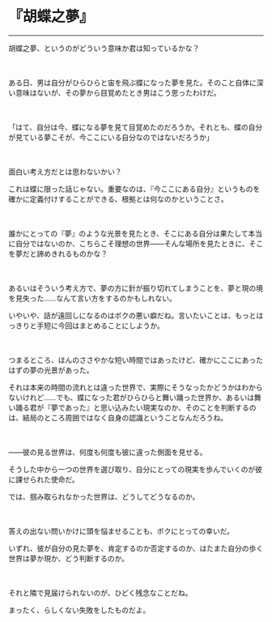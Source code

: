 # 『胡蝶之夢』

------

胡蝶之夢、というのがどういう意味か君は知っているかな？

　

ある日、男は自分がひらひらと宙を飛ぶ蝶になった夢を見た。そのこと自体に深い意味はないが、その夢から目覚めたとき男はこう思ったわけだ。

　

「はて、自分は今、蝶になる夢を見て目覚めたのだろうか。それとも、蝶の自分が見ている夢こそが、今ここにいる自分なのではないだろうか」

　

面白い考え方だとは思わないかい？

これは蝶に限った話じゃない。重要なのは、『今ここにある自分』というものを確かに定義付けすることができる、根拠とは何なのかということさ。

　

誰かにとっての『夢』のような光景を見たとき、そこにある自分は果たして本当に自分ではないのか、こちらこそ理想の世界――そんな場所を見たときに、そこを夢だと諦めきれるものかな？

　

あるいはそういう考え方で、夢の方に針が振り切れてしまうことを、夢と現の境を見失った……なんて言い方をするのかもしれない。

いやいや、話が遠回しになるのはボクの悪い癖だね。言いたいことは、もっとはっきりと手短に今回はまとめることにしようか。

　

つまるところ、ほんのささやかな短い時間ではあったけど、確かにここにあったはずの夢の光景があった。

それは本来の時間の流れとは違った世界で、実際にそうなったかどうかはわからないけれど……でも、蝶になった君がひらひらと舞い踊った世界か、あるいは舞い踊る君が『夢であった』と思い込みたい現実なのか、そのことを判断するのは、結局のところ周囲ではなく自身の認識ということなんだろうね。

　

――彼の見る世界は、何度も何度も彼に違った側面を見せる。

そうした中から一つの世界を選び取り、自分にとっての現実を歩んでいくのが彼に課せられた使命だ。

では、掴み取られなかった世界は、どうしてどうなるのか。

　

答えの出ない問いかけに頭を悩ませることも、ボクにとっての幸いだ。

いずれ、彼が自分の見た夢を、肯定するのか否定するのか、はたまた自分の歩く世界は夢か現か、どう判断するのか。

　

それと隣で見届けられないのが、ひどく残念なことだね。

まったく、らしくない失敗をしたものだよ。

